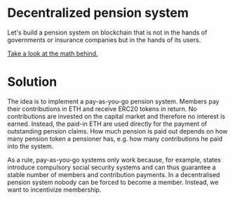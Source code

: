 Decentralized pension system
============================

Let's build a pension system on blockchain that is not in the hands of
governments or insurance companies but in the hands of its users.

[Take a look at the math behind.](https://github.com/AsureFoundation/ETHBerlin/blob/master/math.ipynb)

# Solution

The idea is to implement a pay-as-you-go pension system.  Members
pay their contributions in ETH and receive ERC20 tokens
in return.  No contributions
are invested on the capital market and therefore no interest is earned.
Instead, the paid-in ETH are used directly for the payment of outstanding
pension claims. How much pension is paid out depends on how many pension
token a pensioner has, e.g. how many contributions he paid into the system.

As a rule, pay-as-you-go systems only work because, for example, states
introduce compulsory social security systems and can thus guarantee a stable
number of members and contribution payments. In a decentralised pension
system nobody can be forced to become a member. Instead, we want to incentivize
membership.


